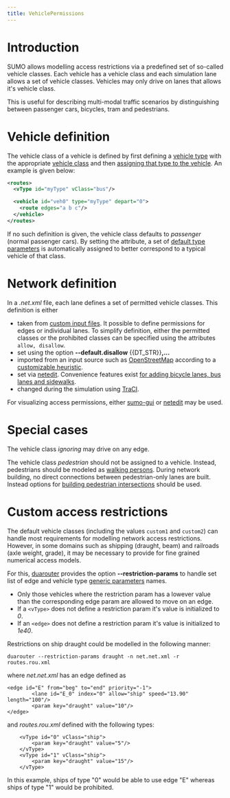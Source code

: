 ```yaml
---
title: VehiclePermissions
---
```


# Introduction

SUMO allows modelling access restrictions via a predefined set of
so-called vehicle classes. Each vehicle has a vehicle class and each
simulation lane allows a set of vehicle classes. Vehicles may only drive
on lanes that allows it's vehicle class.

This is useful for describing multi-modal traffic scenarios by
distinguishing between passenger cars, bicycles, tram and pedestrians.

# Vehicle definition

The vehicle class of a vehicle is defined by first defining a [vehicle
type](../Definition_of_Vehicles,_Vehicle_Types,_and_Routes.md#vehicle_types)
with the appropriate [vehicle
class](../Definition_of_Vehicles,_Vehicle_Types,_and_Routes.md#abstract_vehicle_class)
and then [assigning that type to the
vehicle](../Definition_of_Vehicles,_Vehicle_Types,_and_Routes.md#vehicles_and_routes).
An example is given below:

```xml
<routes>
  <vType id="myType" vClass="bus"/>

  <vehicle id="veh0" type="myType" depart="0">
    <route edges="a b c"/>
  </vehicle>
</routes>
```

If no such definition is given, the vehicle class defaults to
*passenger* (normal passenger cars). By setting the  attribute, a set of
[default type parameters](../Vehicle_Type_Parameter_Defaults.md) is
automatically assigned to better correspond to a typical vehicle of that
class.

# Network definition

In a *.net.xml* file, each lane defines a set of permitted vehicle
classes. This definition is either

- taken from [custom input
  files](../Networks/PlainXML.md#edge_descriptions).
  It possible to define permissions for edges or individual lanes. To
  simplify definition, either the permitted classes or the prohibited
  classes can be specified using the attributes `allow, disallow`.
- set using the option **--default.disallow** {{DT_STR}}**,...**
- imported from an input source such as
  [OpenStreetMap](../Networks/Import/OpenStreetMap.md) according
  to a [customizable
  heuristic](../Networks/Import/OpenStreetMap.md#recommended_typemaps).
- set via [netedit](../Netedit/index.md#inspect). Convenience
  features exist [for adding bicycle lanes, bus lanes and
  sidewalks](../Netedit/index.md#restricted_lanes).
- changed during the simulation using [TraCI](../TraCI/Change_Lane_State.md).

For visualizing access permissions, either
[sumo-gui](../sumo-gui.md#road_access_permissions) or
[netedit](../Netedit/index.md#correcting_road_access_permissions) may be
used.

# Special cases

The vehicle class *ignoring* may drive on any edge.

The vehicle class *pedestrian* should not be assigned to a vehicle.
Instead, pedestrians should be modeled as [walking
persons](../Simulation/Pedestrians.md). During network building, no
direct connections between pedestrian-only lanes are built. Instead
options for [building pedestrian
intersections](../Simulation/Pedestrians.md#building_a_network_for_pedestrian_simulation)
should be used.

# Custom access restrictions

The default vehicle classes (including the values `custom1` and `custom2`) can handle most requirements for modelling network access restrictions.
However, in some domains such as shipping (draught, beam) and railroads (axle weight, grade), it may be necessary to provide for fine grained numerical access models.

For this, [duarouter](../duarouter.md) provides the option **--restriction-params** to handle set list of edge and vehicle type [generic parameters](GenericParameters.md) names.

- Only those vehicles where the restriction param has a lowever value than the corresponding edge param are allowed to move on an edge.
- If a `<vType>` does not define a restriction param it's value is initialized to *0*.
- If an `<edge>` does not define a restriction param it's value is initialized to *1e40*.

Restrictions on ship draught could be modelled in the following manner:

`duarouter --restriction-params draught -n net.net.xml -r routes.rou.xml`

where *net.net.xml* has an edge defined as

```
<edge id="E" from="beg" to="end" priority="-1">
        <lane id="E_0" index="0" allow="ship" speed="13.90" length="100"/>
        <param key="draught" value="10"/>
</edge>
```

and *routes.rou.xml* defined with the following types:

```
    <vType id="0" vClass="ship">
        <param key="draught" value="5"/>
    </vType>
    <vType id="1" vClass="ship">
        <param key="draught" value="15"/>
    </vType>
```

In this example, ships of type "0" would be able to use edge "E" whereas ships of type "1" would be prohibited.
